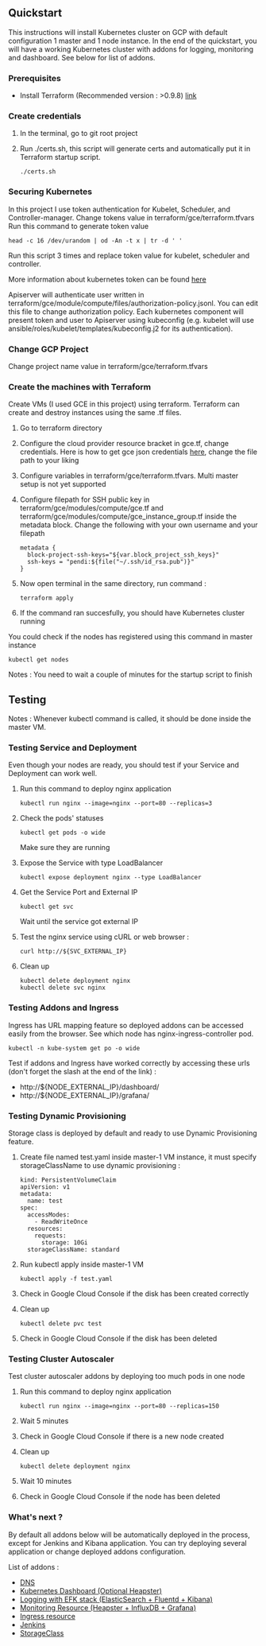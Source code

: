 ## Quickstart
This instructions will install Kubernetes cluster on GCP with default configuration 1 master and 1 node instance.
In the end of the quickstart, you will have a working Kubernetes cluster with addons for logging, monitoring and dashboard.
See below for list of addons.

### Prerequisites
- Install Terraform (Recommended version : >0.9.8) [link](https://www.terraform.io/intro/getting-started/install.html)


### Create credentials

1. In the terminal, go to git root project
2. Run ./certs.sh, this script will generate certs and automatically put it in Terraform startup script.

    ```
    ./certs.sh
    ```

### Securing Kubernetes
In this project I use token authentication for Kubelet, Scheduler, and Controller-manager. 
Change tokens value in terraform/gce/terraform.tfvars
Run this command to generate token value


```
head -c 16 /dev/urandom | od -An -t x | tr -d ' '
```

Run this script 3 times and replace token value for kubelet, scheduler and controller.

More information about kubernetes token can be found [here](https://kubernetes.io/docs/admin/kubelet-tls-bootstrapping/)


Apiserver will authenticate user written in terraform/gce/module/compute/files/authorization-policy.jsonl.
You can edit this file to change authorization policy.
Each kubernetes component will present token and user to Apiserver using kubeconfig (e.g. kubelet will use ansible/roles/kubelet/templates/kubeconfig.j2 for its authentication).


### Change GCP Project
Change project name value in terraform/gce/terraform.tfvars


### Create the machines with Terraform
Create VMs (I used GCE in this project) using terraform. Terraform can create and destroy instances using the same .tf files.

1. Go to terraform directory
2. Configure the cloud provider resource bracket in gce.tf, change credentials. Here is how to get gce json credentials 
[here](https://www.terraform.io/docs/providers/google/index.html#authentication-json-file), change the file path to your liking
3. Configure variables in terraform/gce/terraform.tfvars. Multi master setup is not yet supported
4. Configure filepath for SSH public key in terraform/gce/modules/compute/gce.tf and terraform/gce/modules/compute/gce_instance_group.tf inside the metadata block. Change the following with your own username and your filepath
    ```
    metadata {
      block-project-ssh-keys="${var.block_project_ssh_keys}"
      ssh-keys = "pendi:${file("~/.ssh/id_rsa.pub")}"
    }
    ```
5. Now open terminal in the same directory, run command :

    ```
    terraform apply
    ```

6. If the command ran succesfully, you should have Kubernetes cluster running

You could check if the nodes has registered using this command in master instance 

```
kubectl get nodes
```

Notes : You need to wait a couple of minutes for the startup script to finish

## Testing
Notes : Whenever kubectl command is called, it should be done inside the master VM.

### Testing Service and Deployment
Even though your nodes are ready, you should test if your Service and Deployment can work well.

1. Run this command to deploy nginx application

    ```
    kubectl run nginx --image=nginx --port=80 --replicas=3
    ```

2. Check the pods' statuses

    ```
    kubectl get pods -o wide
    ```

    Make sure they are running

3. Expose the Service with type LoadBalancer

    ```
    kubectl expose deployment nginx --type LoadBalancer
    ```

4. Get the Service Port and External IP

    ```
    kubectl get svc
    ```

    Wait until the service got external IP

5. Test the nginx service using cURL or web browser :

    ```
    curl http://${SVC_EXTERNAL_IP}
    ```

6. Clean up

    ```
    kubectl delete deployment nginx
    kubectl delete svc nginx
    ```


### Testing Addons and Ingress
Ingress has URL mapping feature so deployed addons can be accessed easily from the browser.
See which node has nginx-ingress-controller pod.

```
kubectl -n kube-system get po -o wide
```

Test if addons and Ingress have worked correctly by accessing these urls (don't forget the slash at the end of the link) :

- http://${NODE_EXTERNAL_IP}/dashboard/
- http://${NODE_EXTERNAL_IP}/grafana/


### Testing Dynamic Provisioning
Storage class is deployed by default and ready to use Dynamic Provisioning feature.

1. Create file named test.yaml inside master-1 VM instance, it must specify storageClassName to use dynamic provisioning :

	```
	kind: PersistentVolumeClaim
	apiVersion: v1
	metadata:
	  name: test
	spec:
	  accessModes:
	    - ReadWriteOnce
	  resources:
	    requests:
	      storage: 10Gi
	  storageClassName: standard
	```
2. Run kubectl apply inside master-1 VM

	```
	kubectl apply -f test.yaml
	```
3. Check in Google Cloud Console if the disk has been created correctly
4. Clean up

	```
	kubectl delete pvc test
	```
5. Check in Google Cloud Console if the disk has been deleted

### Testing Cluster Autoscaler
Test cluster autoscaler addons by deploying too much pods in one node

1. Run this command to deploy nginx application

    ```
    kubectl run nginx --image=nginx --port=80 --replicas=150
    ```

2. Wait 5 minutes
3. Check in Google Cloud Console if there is a new node created
4. Clean up

    ```
    kubectl delete deployment nginx
    ```
5. Wait 10 minutes
6. Check in Google Cloud Console if the node has been deleted

### What's next ?
By default all addons below will be automatically deployed in the process, except for Jenkins and Kibana application.
You can try deploying several application or change deployed addons configuration.

List of addons :
- [DNS](addons/dns.md)
- [Kubernetes Dashboard (Optional Heapster)](addons/dashboard.md)
- [Logging with EFK stack (ElasticSearch + Fluentd + Kibana)](addons/logging.md)
- [Monitoring Resource (Heapster + InfluxDB + Grafana)](addons/monitor.md)
- [Ingress resource](addons/ingress.md)
- [Jenkins](addons/jenkins.md)
- [StorageClass](addons/storage.md)